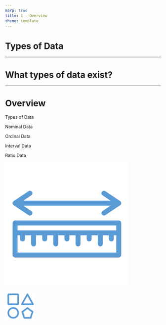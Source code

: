 ```yaml
---
marp: true
title: 1 - Overview
theme: template
---
```


<!-- _class: title-slide -->

# Types of Data

<!--
Hello... and welcome back to this introductory course on data for data science.

I'm Matthew Renze, data science consultant, author, and public speaker.

In this module, we'll learn about the various types of data that we will encounter in data science.
-->

---

<!-- _class: title-only -->

# What types of data exist?

<!--
What types of data exist in data science?

How do we conceptually divide data into groups based on what they represent?

And what are the limitations of each of these types of data?
-->

---

<!-- _class: title-six-content -->

# Overview

Types of Data

Nominal Data

Ordinal Data

Interval Data

Ratio Data



![image](images/512-26.png)



![image](images/512-28.png)

<!--
To answer these questions, we're going to learn about the various types of data that exist in data science and their various capabilities and limitations.

[1] First, we'll learn about the two most common types of data: categorical and numerical data.

[2] Next, we'll learn about nominal data, named categories without a natural rank order.

[3] Then we'll learn about ordinal data, named categories that do have a natural rank order.

[3] Next, we'll learn about interval data, numerical measures with an arbitrary zero point.

[4] Finally, we'll learn about ratio data, numerical measures with a natural zero point.
-->